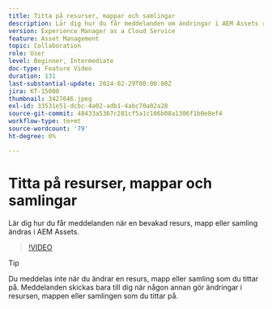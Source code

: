 ```yaml
---
title: Titta på resurser, mappar och samlingar
description: Lär dig hur du får meddelanden om ändringar i AEM Assets resurser, mapp eller samling.
version: Experience Manager as a Cloud Service
feature: Asset Management
topic: Collaboration
role: User
level: Beginner, Intermediate
doc-type: Feature Video
duration: 131
last-substantial-update: 2024-02-29T00:00:00Z
jira: KT-15000
thumbnail: 3427646.jpeg
exl-id: 33531e51-dcbc-4a02-adb1-4abc70a02a28
source-git-commit: 48433a5367c281cf5a1c106b08a1306f1b0e8ef4
workflow-type: tm+mt
source-wordcount: '79'
ht-degree: 0%

---
```


# Titta på resurser, mappar och samlingar

Lär dig hur du får meddelanden när en bevakad resurs, mapp eller samling ändras i AEM Assets.

>[!VIDEO](https://video.tv.adobe.com/v/3439629/?learn=on&captions=swe)

>[!TIP]
>
> Du meddelas inte när du ändrar en resurs, mapp eller samling som du tittar på. Meddelanden skickas bara till dig när någon annan gör ändringar i resursen, mappen eller samlingen som du tittar på.

